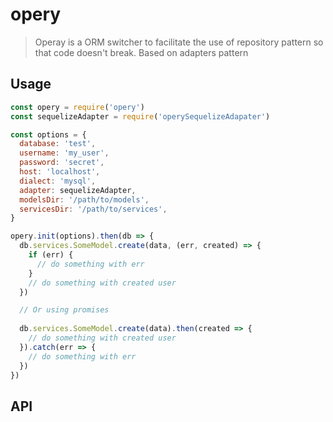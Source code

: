 # opery

> Operay is a ORM switcher to facilitate the use of repository pattern so that code doesn't break. Based on adapters pattern 

## Usage

```js
const opery = require('opery')
const sequelizeAdapter = require('operySequelizeAdapater')

const options = {
  database: 'test',
  username: 'my_user',
  password: 'secret',
  host: 'localhost',
  dialect: 'mysql',
  adapter: sequelizeAdapter,
  modelsDir: '/path/to/models',
  servicesDir: '/path/to/services',
}

opery.init(options).then(db => {
  db.services.SomeModel.create(data, (err, created) => {
    if (err) {
      // do something with err
    }
    // do something with created user
  })

  // Or using promises
  
  db.services.SomeModel.create(data).then(created => {
    // do something with created user
  }).catch(err => {
    // do something with err
  })
})
```

## API